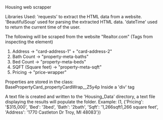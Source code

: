 Housing web scrapper

Libraries Used:
'requests' to extract the HTML data from a website.
'BeautifulSoup' used for parsing the extracted HTML data.
'dateTime' used to return the current time of the user.

The following will be scraped from the website "Realtor.com" (Tags from inspecting the element)
1. Address -> "card-address-1" + "card-address-2"
2. Bath Count -> "property-meta-baths"
3. Bed Count -> "property-meta-beds"
4. SQFT (Square feet) -> "property-meta-sqft"
5. Pricing -> "price-wrapper"

Properties are stored in the class: BasePropertyCard_propertyCardWrap__Z5y4p
Inside a 'div' tag

A text file is created and written to the 'Housing_Data' directory, a text file displaying the results will populate the folder.
Example: 
  (1, {'Pricing': '$315,000', 'Bed': '3bed', 'Bath': '2bath', 'Sqft': '1,266sqft1,266 square feet', 'Address': '1770 Castleton Dr Troy, MI 48083'})

  
